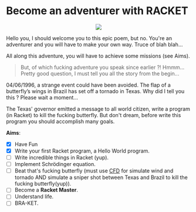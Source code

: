 # Become an adventurer with **RACKET**

<p align="center">
  <img src="http://img.over-blog-kiwi.com/1/21/78/63/20160328/ob_1cccaf_extrait-indiana-jones-and-the-raiders.jpg">
</p>

Hello you, I should welcome you to this epic poem, but no. You're an adventurer and you will have to make your own way.
Truce of blah blah...

All along this adventure, you will have to achieve some missions (see Aims). 
> But, of which fucking adventure you speak since earlier ?!
Hmmm... Pretty good question, I must tell you all the story from the begin...

04/06/1996, a strange event could have been avoided. The flap of a butterfly’s wings in Brazil has set off a tornado in Texas. Why did I tell you this ? Please wait a moment...

The Texas' governor emitted a message to all world citizen, write a program (in Racket) to kill the fucking butterfly. But don't dream, before write this program you should accomplish many goals.

**Aims**:

- [x] Have Fun
- [x] Write your first Racket program, a Hello World program.
- [ ] Write incredible things in Racket (yup).
- [ ] Implement Schrödinger equation.
- [ ] Beat that's fucking butterfly (must use [CFD](https://en.wikipedia.org/wiki/Computational_fluid_dynamics) for simulate wind and tornado AND simulate a sniper shot between Texas and Brazil to kill the fucking butterfly(yup)).
- [ ] Become a **Racket Master**.
- [ ] Understand life.
- [ ] BRA-KET.
